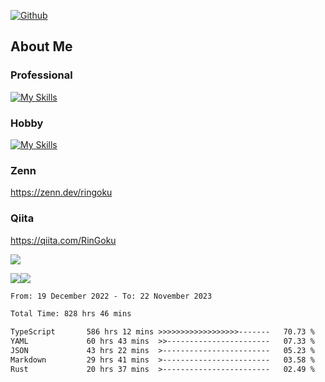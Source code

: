 [![Github](https://img.shields.io/github/followers/skyt-a?label=Follow&style=social)](https://github.com/skyt-a)

## About Me
### Professional
[![My Skills](https://skillicons.dev/icons?i=react,ts,js,nodejs,java,graphql,firebase,githubactions&theme=light)](https://skillicons.dev)
### Hobby
[![My Skills](https://skillicons.dev/icons?i=unity,rust,py&theme=light)](https://skillicons.dev)

### Zenn
https://zenn.dev/ringoku
### Qiita
https://qiita.com/RinGoku


![](https://github-profile-summary-cards.vercel.app/api/cards/profile-details?username=skyt-a&theme=default)

![](https://github-profile-summary-cards.vercel.app/api/cards/repos-per-language?username=skyt-a&theme=default)![](https://github-profile-summary-cards.vercel.app/api/cards/stats?username=RinGoku&theme=default)

<!--START_SECTION:waka-->

```txt
From: 19 December 2022 - To: 22 November 2023

Total Time: 828 hrs 46 mins

TypeScript       586 hrs 12 mins >>>>>>>>>>>>>>>>>>-------   70.73 %
YAML             60 hrs 43 mins  >>-----------------------   07.33 %
JSON             43 hrs 22 mins  >------------------------   05.23 %
Markdown         29 hrs 41 mins  >------------------------   03.58 %
Rust             20 hrs 37 mins  >------------------------   02.49 %
```

<!--END_SECTION:waka-->
